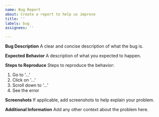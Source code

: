 ```yaml
---
name: Bug Report
about: Create a report to help us improve
title: ''
labels: bug
assignees: ''

---
```


**Bug Description**
A clear and concise description of what the bug is.

**Expected Behavior**
A description of what you expected to happen.

**Steps to Reproduce**
Steps to reproduce the behavior:
1. Go to '...'
2. Click on '...'
3. Scroll down to '...'
4. See the error

**Screenshots**
If applicable, add screenshots to help explain your problem.

**Additional Information**
Add any other context about the problem here.
